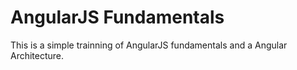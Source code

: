 # AngularJS Fundamentals 

This is a simple trainning of AngularJS fundamentals and a Angular Architecture.


